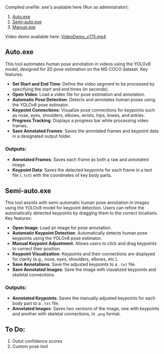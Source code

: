 Compiled onefile .exe's available here (Run as administrator): 

1. [Auto.exe](Dist/Auto.exe)
2. [Semi-auto.exe](Dist/Semi-auto.exe)
2. [Manual.exe](Dist/Manual.exe)

Video demo available here: [VideoDemo_x175.mp4](Demo/VideoDemo_x175.mp4)



## Auto.exe

This tool automates human pose annotation in videos using the YOLOv8 model, designed for 2D pose estimation on the MS COCO dataset. Key features:

- **Set Start and End Time**: Define the video segment to be processed by specifying the start and end times (in seconds).
- **Open Video**: Load a video file for pose estimation and annotation.
- **Automatic Pose Detection**: Detects and annotates human poses using the YOLOv8 pose estimator.
- **Keypoint Connections**: Visualize pose connections for keypoints such as nose, eyes, shoulders, elbows, wrists, hips, knees, and ankles.
- **Progress Tracking**: Displays a progress bar while processing video frames.
- **Save Annotated Frames**: Saves the annotated frames and keypoint data in a designated output folder.

### Outputs:
- **Annotated Frames**: Saves each frame as both a raw and annotated image.
- **Keypoint Data**: Saves the detected keypoints for each frame in a text file (`.txt`) with the coordinates of key body parts.



## Semi-auto.exe

This tool assists with semi-automatic human pose annotation in images using the YOLOv8 model for keypoint detection. Users can refine the automatically detected keypoints by dragging them to the correct locations. Key features:

- **Open Image**: Load an image for pose annotation.
- **Automatic Keypoint Detection**: Automatically detects human pose keypoints using the YOLOv8 pose estimator.
- **Manual Keypoint Adjustment**: Allows users to click and drag keypoints to correct their position.
- **Keypoint Visualization**: Keypoints and their connections are displayed for clarity (e.g., nose, eyes, shoulders, elbows, etc.).
- **Save Annotations**: Save the adjusted keypoints to a `.txt` file.
- **Save Annotated Images**: Save the image with visualized keypoints and skeletal connections.

### Outputs:
- **Annotated Keypoints**: Saves the manually adjusted keypoints for each body part to a `.txt` file.
- **Annotated Images**: Saves two versions of the image, one with keypoints and another with skeletal connections, in `.png` format.






## To Do:
1. Outut confidence scores
2. Custom pose tool
